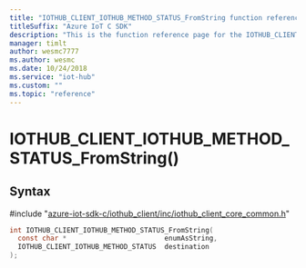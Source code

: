 ```yaml
---                             
title: "IOTHUB_CLIENT_IOTHUB_METHOD_STATUS_FromString function reference | Microsoft Docs" 
titleSuffix: "Azure IoT C SDK"            
description: "This is the function reference page for the IOTHUB_CLIENT_IOTHUB_METHOD_STATUS_FromString() function in the Azure IoT C SDK. This SDK is used with Azure IoT Hub and Azure IoT Hub Device Provisioning Service"            
manager: timlt                 
author: wesmc7777              
ms.author: wesmc               
ms.date: 10/24/2018                    
ms.service: "iot-hub"             
ms.custom: ""                
ms.topic: "reference"        
---                            
```


# IOTHUB_CLIENT_IOTHUB_METHOD_STATUS_FromString()

## Syntax

\#include "[azure-iot-sdk-c/iothub_client/inc/iothub_client_core_common.h](../iothub-client-core-common-h.md)"  
```C
int IOTHUB_CLIENT_IOTHUB_METHOD_STATUS_FromString(
  const char *                        enumAsString,
  IOTHUB_CLIENT_IOTHUB_METHOD_STATUS  destination
);
```

